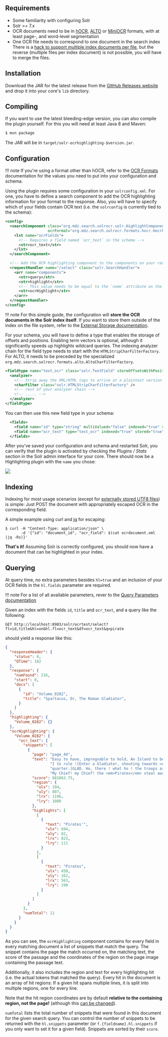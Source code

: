 ## Requirements
- Some familiarity with configuring Solr
- Solr >= 7.x
- OCR documents need to be in [hOCR](formats.md#hocr), [ALTO](formats.md#alto)
  or [MiniOCR](formats.md#miniocr) formats, with at least page-, and word-level
  segmentation
- One OCR file needs to correspond to one document in the search index<br>
  There is a [hack to support multiple index documents per file](faq.md#partial-docs),
  but the reverse (multiple files per index document) is not possible,
  you will have to merge the files.

## Installation
Download the JAR for the latest release from the [GitHub Releases
website](https://github.com/dbmdz/solr-ocrhighlighting/releases) and drop it
into your core's `lib` directory.

## Compiling
If you want to use the latest bleeding-edge version, you can also compile the plugin yourself.
For this you will need at least Java 8 and Maven:

```sh
$ mvn package
```

The JAR will be in `target/solr-ocrhighlighting-$version.jar`.

## Configuration

!!! note
    If you're using a format other than hOCR, refer to the [OCR Formats](formats.md)
    documentation for the values you need to put into your configuration and schema.

Using the plugin requires some configuration in your `solrconfig.xml`. For one,
you have to define a search component to add the OCR highlighting information
for your format to the response. Also, you will have to specify which of
your fields contain OCR text (i.e. the `solrconfig` is currently tied to the schema):

```xml
<config>
  <searchComponent class="org.mdz.search.solrocr.solr.HighlightComponent" name="ocrHighlight"
                   ocrFormat="org.mdz.search.solrocr.formats.hocr.HocrFormat">
    <lst name="ocrFields">
      <!-- Requires a field named `ocr_text` in the schema -->
      <str>ocr_text</str>
    </lst>
  </searchComponent>

  <!-- Add the OCR highlighting component to the components on your request handler(s) -->
  <requestHandler name="/select" class="solr.SearchHandler">
    <arr name="components">
      <str>query</str>
      <str>highlight</str>
      <!-- This value needs to be equal to the `name` attribute on the searchComponent -->
      <str>ocrHighlight</str> 
    </arr>
  </requestHandler>
</config>
```

!!! note
    For this simple guide, the configuration will **store the OCR documents in
    the Solr index itself**. If you want to store them outside of the index on
    the file system, refer to the [External Storage documentation](external_storage.md).


For your schema, you will have to define a type that enables the storage of
offsets and positions. Enabling term vectors is optional, although it
significantly speeds up highlights wildcard queries. The indexing analyzer chain for
the field type needs to start with the `HTMLStripCharFilterFactory`. For ALTO,
it needs to be preceded by the specialized
`org.mdz.search.solrocr.formats.alto.AltoCharFilterFactory`.

```xml
<fieldtype name="text_ocr" class="solr.TextField" storeOffsetsWithPositions="true" termVectors="true">
  <analyzer>
    <!-- Strip away the XML/HTML tags to arrive at a plaintext version of the OCR -->
    <charFilter class="solr.HTMLStripCharFilterFactory" />
    <!-- rest of your analyzer chain -->
    <!-- ..... -->
  </analyzer>
</fieldtype>
```

You can then use this new field type in your schema:

```xml
  <fields>
    <field name="id" type="string" multiValued="false" indexed="true" stored="true" required="true"/>
    <field name="ocr_text" type="text_ocr" indexed="true" stored="true" />
  </fields>
```

After you've saved your configuration and schema and restarted Solr, you can
verify that the plugin is activated by checking the *Plugins / Stats* section in the
Solr admin interface for your core. There should now be a Highlighting plugin
with the `name` you chose:

![](img/config-plugin-enabled.png)

## Indexing

Indexing for most usage scenarios (except for [externally stored UTF8
files](external_storage.md#utf8)) is simple: Just POST the document with
appropriately  escaped OCR in the corresponding field.

A simple example using curl and [jq](https://stedolan.github.io/jq/) for escaping:

```
$ curl -H "Content-Type: application/json" \
       -d '{"id": "document_id", "ocr_field": $(cat ocrdocument.xml |jq -Rs)}'
```

**That's it!** Assuming Solr is correctly configured, you should now have a
document that can be highlighted in your index.

## Querying
At query time, no extra parameters besides `hl=true` and an inclusion of your OCR fields in the
`hl.fields` parameter are required.

!!! note
    For a list of all available parameters, rever to the [Query Parameters documentation](queryparams.md)

Given an index with the fields `id`, `title` and `ocr_text`, and a query like the following:
```http
GET http://localhost:8983/solr/ocrtest/select?fl=id,title&hl=on&hl.fl=ocr_text&df=ocr_text&q=pirate
```

should yield a response like this:
```json
{
  "responseHeader": {
    "status": 0,
    "QTime": 182
  },
  "response": {
    "numFound": 216,
    "start": 0,
    "docs": [
      {
        "id": "Volume_0282",
        "title": "Spartacus, Or, The Roman Gladiator",
      }
    ]
  },
  "highlighting": {
    "Volume_0282": {}
  },
  "ocrHighlighting": {
    "Volume_0282": {
      "ocr_text": {
        "snippets": [
          {
            "page": "page_44",
            "text": "Easy to have, impregnable to hold, An Island to be rul'd, and "
                    "I to rule ![Enter a Gladiator, shouting towards <em>Pirates</em>' "
                    "quarter.]GLAD. Ho, there ! what ho ! the troops are on the move, "
                    "My Chief! my Chief! the <em>Pirates</em> steal away !",
            "score": 881062.75,
            "region": {
              "ulx": 194,
              "uly": 807,
              "lrx": 1196,
              "lry": 1008
            },
            "highlights": [
              [
                {
                  "text": "Pirates'",
                  "ulx": 694,
                  "uly": 82,
                  "lrx": 823,
                  "lry": 111
                }
              ],
              [
                {
                  "text": "Pirates",
                  "ulx": 450,
                  "uly": 162,
                  "lrx": 563,
                  "lry": 190
                }
              ]
            ]
          }
        ],
        "numTotal": 11
      }
    }
  }
}
```

As you can see, the `ocrHighlighting` component contains for every field in
every matching document a list of snippets that match the query. The snippet
contains the page the match occurred on, the matching text, the score of
the passage and the coordinates of the region on the page image containing the
passage text.

Additionally, it also includes the region and text for every highlighting hit
(i.e. the actual tokens that matched the query). Every hit in the document
is an array of hit regions: If a given hit spans multiple lines, it is
split into multiple regions, one for every line.

Note that the hit region coordinates are by default **relative to the containing
region, not the page!** (although this [can be changed](./queryparams.md)).

`numTotal` lists the total number of snippets that were found in this document
for the given search query. You can control the number of snippets to be returned
with the `hl.snippets` parameter (or `f.{fieldname}.hl.snippets` if you only want
to set it for a given field). Snippets are sorted by their `score`.
